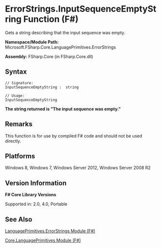 # ErrorStrings.InputSequenceEmptyString Function (F#)

Gets a string describing that the input sequence was empty.

**Namespace/Module Path:** Microsoft.FSharp.Core.LanguagePrimitives.ErrorStrings

**Assembly:** FSharp.Core (in FSharp.Core.dll)


## Syntax

```
// Signature:
InputSequenceEmptyString :  string

// Usage:
InputSequenceEmptyString
```
**The string returned is "The input sequence was empty."**
## Remarks
This function is for use by compiled F# code and should not be used directly.


## Platforms
Windows 8, Windows 7, Windows Server 2012, Windows Server 2008 R2


## Version Information
**F# Core Library Versions**

Supported in: 2.0, 4.0, Portable


## See Also
[LanguagePrimitives.ErrorStrings Module &#40;F&#35;&#41;](LanguagePrimitives.ErrorStrings+Module+%28FSharp%29.md)

[Core.LanguagePrimitives Module &#40;F&#35;&#41;](Core.LanguagePrimitives+Module+%28FSharp%29.md)

